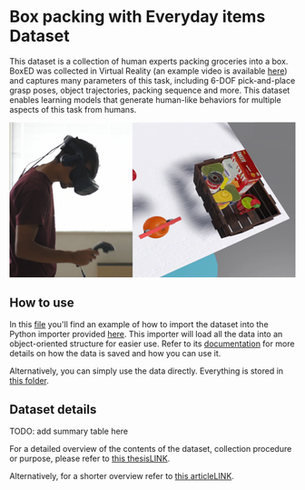 # Box packing with Everyday items Dataset

This dataset is a collection of human experts packing groceries into a box. 
BoxED was collected in Virtual Reality (an example video is available [here](https://youtu.be/TUd-eCDG5i8)) and captures many parameters of this task,
including 6-DOF pick-and-place grasp poses, object trajectories, packing sequence and more. 
This dataset enables learning models that generate human-like behaviors for multiple aspects of this task from humans.

![](./Images/cover_image.png "Data collection in Virtual Reality")

## How to use
In this [file](example.py) you'll find an example of how to import the dataset into the Python importer provided [here](boxed_importer.py).
This importer will load all the data into an object-oriented structure for easier use. Refer to its [documentation](boxed_importer.py)
for more details on how the data is saved and how you can use it.

Alternatively, you can simply use the data directly. Everything is stored in [this folder](Dataset).

## Dataset details
TODO: add summary table here

For a detailed overview of the contents of the dataset, collection procedure or purpose, please refer to [this thesisLINK]().

Alternatively, for a shorter overview refer to [this articleLINK]().
